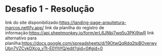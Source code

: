 # Desafio 1 - Resolução
link do site disponibilizado:https://landing-page-arquitetura-marcos.netlify.app/ 
link da planilha do registro de informação:https://api.sheetmonkey.io/form/erL6JNbi7wq5u3PKj9iwR 
link alternativo para planilha:https://docs.google.com/spreadsheets/d/19OtwQqRdq2tpBOverwyUbn7VZCvkDXcq_vTt-E0YhYQ/edit?gid=0#gid=0
